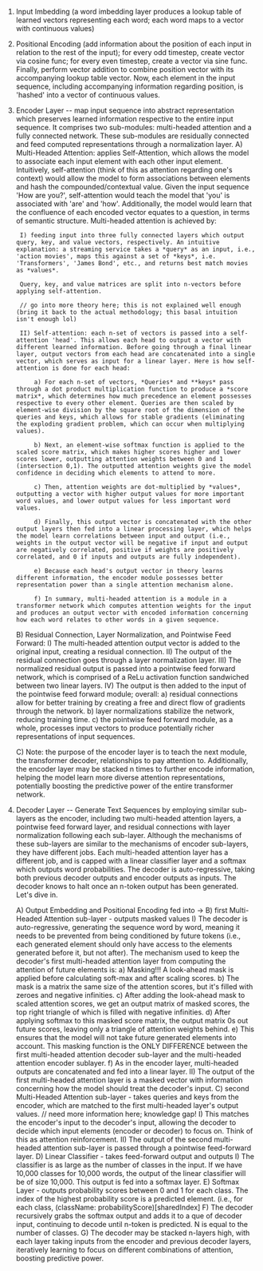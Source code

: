 1) Input Imbedding (a word imbedding layer produces a lookup table of learned vectors representing each word; each word maps to a vector with continuous values)
   
2) Positional Encoding (add information about the position of each input in relation to the rest of the input); for every odd timestep, create vector via cosine func; for every even timestep, create a vector via sine func. Finally, perform vector addition to combine position vector with its accompanying lookup table vector. Now, each element in the input sequence, including accompanying information regarding position, is 'hashed' into a vector of continuous values.
   
3) Encoder Layer -- map input sequence into abstract representation which preserves learned information respective to the entire input sequence. It comprises two sub-modules: multi-headed attention and a fully connected network. These sub-modules are residually connected and feed computed representations through a normalization layer. 
   A) Multi-Headed Attention: applies Self-Attention, which allows the model to associate each input element with each other input element. Intuitively, self-attention (think of this as attention regarding one's context) would allow the model to form associations between elements and hash the compounded/contextual value. Given the input sequence 'How are you?', self-attention would teach the model that 'you' is associated with 'are' and 'how'. Additionally, the model would learn that the confluence of each encoded vector equates to a question, in terms of semantic structure. Multi-headed attention is achieved by:

        I) feeding input into three fully connected layers which output query, key, and value vectors, respectively. An intuitive explanation: a streaming service takes a *query* as an input, i.e., 'action movies', maps this against a set of *keys*, i.e. 'Transformers', 'James Bond', etc., and returns best match movies as *values*. 

        Query, key, and value matrices are split into n-vectors before applying self-attention. 

        // go into more theory here; this is not explained well enough (bring it back to the actual methodology; this basal intuition isn't enough lol)

        II) Self-attention: each n-set of vectors is passed into a self-attention 'head'. This allows each head to output a vector with different learned information. Before going through a final linear layer, output vectors from each head are concatenated into a single vector, which serves as input for a linear layer. Here is how self-attention is done for each head:
        
            a) For each n-set of vectors, *Queries* and **keys* pass through a dot product multiplication function to produce a *score matrix*, which determines how much precedence an element possesses respective to every other element. Queries are then scaled by element-wise division by the square root of the dimension of the queries and keys, which allows for stable gradients (eliminating the exploding gradient problem, which can occur when multiplying values). 
            
            b) Next, an element-wise softmax function is applied to the scaled score matrix, which makes higher scores higher and lower scores lower, outputting attention weights between 0 and 1 (intersection 0,1). The outputted attention weights give the model confidence in deciding which elements to attend to more. 

            c) Then, attention weights are dot-multiplied by *values*, outputting a vector with higher output values for more important word values, and lower output values for less important word values. 

            d) Finally, this output vector is concatenated with the other output layers then fed into a linear processing layer, which helps the model learn correlations between input and output (i.e., weights in the output vector will be negative if input and output are negatively correlated, positive if weights are positively correlated, and 0 if inputs and outputs are fully independent). 
        
            e) Because each head's output vector in theory learns different information, the encoder module possesses better representation power than a single attention mechanism alone.

            f) In summary, multi-headed attention is a module in a transformer network which computes attention weights for the input and produces an output vector with encoded information concerning how each word relates to other words in a given sequence. 

    B) Residual Connection, Layer Normalization, and Pointwise Feed Forward:
        I) The multi-headed attention output vector is added to the original input, creating a residual connection. 
        II) The output of the residual connection goes through a layer normalization layer.
        III) The normalized residual output is passed into a pointwise feed forward network, which is comprised of a ReLu activation function sandwiched between two linear layers. 
        IV) The output is then added to the input of the pointwise feed forward module; overall:
            a) residual connections allow for better training by creating a free and direct flow of gradients through the network. 
            b) layer normalizations stabilize the network, reducing training time. 
            c) the pointwise feed forward module, as a whole, processes input vectors to produce potentially richer representations of input sequences.

    C) Note: the purpose of the encoder layer is to teach the next module, the transformer decoder, relationships to pay attention to. Additionally, the encoder layer may be stacked n times to further encode information, helping the model learn more diverse attention representations, potentially boosting the predictive power of the entire transformer network. 

4) Decoder Layer -- Generate Text Sequences by employing similar sub-layers as the encoder, including two multi-headed attention layers, a pointwise feed forward layer, and residual connections with layer normalization following each sub-layer. Although the mechanisms of these sub-layers are similar to the mechanisms of encoder sub-layers, they have different jobs. Each multi-headed attention layer has a different job, and is capped with a linear classifier layer and a softmax which outputs word probabilities. The decoder is auto-regressive, taking both previous decoder outputs and encoder outputs as inputs. The decoder knows to halt once an n-token output has been generated. Let's dive in.
   
    A) Output Embedding and Positional Encoding fed into -> 
    B) first Multi-Headed Attention sub-layer - outputs masked values
        I) The decoder is auto-regressive, generating the sequence word by word, meaning it needs to be prevented from being conditioned by future tokens (i.e., each generated element should only have access to the elements generated before it, but not after). The mechanism used to keep the decoder's first multi-headed attention layer from computing the attention of future elements is:
            a) Masking!!! A look-ahead mask is applied before calculating soft-max and after scaling scores. 
            b) The mask is a matrix the same size of the attention scores, but it's filled with zeroes and negative infinities. 
            c) After adding the look-ahead mask to scaled attention scores, we get an output matrix of masked scores, the top right triangle of which is filled with negative infinities.
            d) After applying softmax to this masked score matrix, the output matrix 0s out future scores, leaving only a triangle of attention weights behind. 
            e) This ensures that the model will not take future generated elements into account. This masking function is the ONLY DIFFERENCE between the first multi-headed attention decoder sub-layer and the multi-headed attention encoder sublayer.
            f) As in the encoder layer, multi-headed outputs are concatenated and fed into a linear layer. 
        II) The output of the first multi-headed attention layer is a masked vector with information concerning how the model should treat the decoder's input. 
    C) second Multi-Headed Attention sub-layer - takes queries and keys from the encoder, which are matched to the first multi-headed layer's output values. 
        // need more information here; knowledge gap!
        I) This matches the encoder's input to the decoder's input, allowing the decoder to decide which input elements (encoder or decoder) to focus on. Think of this as attention reinforcement. 
        II) The output of the second multi-headed attention sub-layer is passed through a pointwise feed-forward layer. 
    D) Linear Classifier - takes feed-forward output and outputs
        I) The classifier is as large as the number of classes in the input. If we have 10,000 classes for 10,000 words, the output of the linear classifier will be of size 10,000. This output is fed into a softmax layer.
    E) Softmax Layer - outputs probability scores between 0 and 1 for each class. The index of the highest probability score is a predicted element. (i.e., for each class, (className: probabilityScore)[sharedIndex]
    F) The decoder recursively grabs the softmax output and adds it to a que of decoder input, continuing to decode until n-token is predicted. N is equal to the number of classes. 
    G) The decoder may be stacked n-layers high, with each layer taking inputs from the encoder and previous decoder layers, iteratively learning to focus on different combinations of attention, boosting predictive power. 



    


